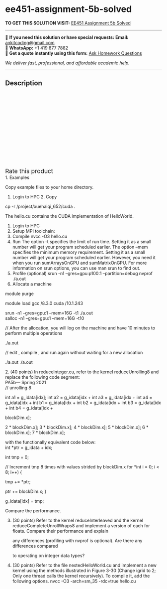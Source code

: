 # ee451-assignment-5b-solved
**TO GET THIS SOLUTION VISIT:** [EE451 Assignment 5b Solved](https://www.ankitcodinghub.com/product/ee451-assignment-5b-solved/)


---

📩 **If you need this solution or have special requests:** **Email:** ankitcoding@gmail.com  
📱 **WhatsApp:** +1 419 877 7882  
📄 **Get a quote instantly using this form:** [Ask Homework Questions](https://www.ankitcodinghub.com/services/ask-homework-questions/)

*We deliver fast, professional, and affordable academic help.*

---

<h2>Description</h2>



<div class="kk-star-ratings kksr-auto kksr-align-center kksr-valign-top" data-payload="{&quot;align&quot;:&quot;center&quot;,&quot;id&quot;:&quot;100477&quot;,&quot;slug&quot;:&quot;default&quot;,&quot;valign&quot;:&quot;top&quot;,&quot;ignore&quot;:&quot;&quot;,&quot;reference&quot;:&quot;auto&quot;,&quot;class&quot;:&quot;&quot;,&quot;count&quot;:&quot;0&quot;,&quot;legendonly&quot;:&quot;&quot;,&quot;readonly&quot;:&quot;&quot;,&quot;score&quot;:&quot;0&quot;,&quot;starsonly&quot;:&quot;&quot;,&quot;best&quot;:&quot;5&quot;,&quot;gap&quot;:&quot;4&quot;,&quot;greet&quot;:&quot;Rate this product&quot;,&quot;legend&quot;:&quot;0\/5 - (0 votes)&quot;,&quot;size&quot;:&quot;24&quot;,&quot;title&quot;:&quot;EE451 Assignment 5b Solved&quot;,&quot;width&quot;:&quot;0&quot;,&quot;_legend&quot;:&quot;{score}\/{best} - ({count} {votes})&quot;,&quot;font_factor&quot;:&quot;1.25&quot;}">

<div class="kksr-stars">

<div class="kksr-stars-inactive">
            <div class="kksr-star" data-star="1" style="padding-right: 4px">


<div class="kksr-icon" style="width: 24px; height: 24px;"></div>
        </div>
            <div class="kksr-star" data-star="2" style="padding-right: 4px">


<div class="kksr-icon" style="width: 24px; height: 24px;"></div>
        </div>
            <div class="kksr-star" data-star="3" style="padding-right: 4px">


<div class="kksr-icon" style="width: 24px; height: 24px;"></div>
        </div>
            <div class="kksr-star" data-star="4" style="padding-right: 4px">


<div class="kksr-icon" style="width: 24px; height: 24px;"></div>
        </div>
            <div class="kksr-star" data-star="5" style="padding-right: 4px">


<div class="kksr-icon" style="width: 24px; height: 24px;"></div>
        </div>
    </div>

<div class="kksr-stars-active" style="width: 0px;">
            <div class="kksr-star" style="padding-right: 4px">


<div class="kksr-icon" style="width: 24px; height: 24px;"></div>
        </div>
            <div class="kksr-star" style="padding-right: 4px">


<div class="kksr-icon" style="width: 24px; height: 24px;"></div>
        </div>
            <div class="kksr-star" style="padding-right: 4px">


<div class="kksr-icon" style="width: 24px; height: 24px;"></div>
        </div>
            <div class="kksr-star" style="padding-right: 4px">


<div class="kksr-icon" style="width: 24px; height: 24px;"></div>
        </div>
            <div class="kksr-star" style="padding-right: 4px">


<div class="kksr-icon" style="width: 24px; height: 24px;"></div>
        </div>
    </div>
</div>


<div class="kksr-legend" style="font-size: 19.2px;">
            <span class="kksr-muted">Rate this product</span>
    </div>
    </div>
<div class="page" title="Page 1">
<div class="layoutArea">
<div class="column">
1. Examples

Copy example files to your home directory.

1. Login to HPC 2. Copy

cp -r /project/xuehaiqi_652/cuda .

The hello.cu contains the CUDA implementation of HelloWorld.

<ol>
<li>Login to HPC</li>
<li>Setup MPI toolchain:</li>
<li>Compile
nvcc -O3 hello.cu
</li>
<li>Run
The option -t specifies the limit of run time. Setting it as a small number will get your program scheduled earlier. The option –mem specifies the minimum memory requirement. Setting it as a small number will get your program scheduled earlier. However, you need it when you run sumArraysOnGPU and sumMatrixOnGPU. For more information on srun options, you can use man srun to find out.
</li>
<li>Profile (optional)
srun -n1 –gres=gpu:p100:1 –partition=debug nvprof ./a.out
</li>
<li>Allocate a machine</li>
</ol>
</div>
</div>
<div class="layoutArea">
<div class="column">
module purge

module load gcc /8.3.0 cuda /10.1.243

</div>
</div>
<div class="layoutArea">
<div class="column">
srun -n1 –gres=gpu:1 –mem=16G -t1 ./a.out

</div>
</div>
<div class="section">
<div class="layoutArea">
<div class="column">
salloc -n1 –gres=gpu:1 –mem=16G -t10

// After the allocation, you will log on the machine and have 10 minutes to perform multiple operations

./a.out

// edit , compile , and run again without waiting for a new allocation

./a.out ./a.out

</div>
</div>
</div>
</div>
<div class="page" title="Page 2">
<div class="layoutArea">
<div class="column">
2. (40 points) In reduceInteger.cu, refer to the kernel reduceUnrolling8 and replace the following code segment:

</div>
</div>
<div class="layoutArea">
<div class="column">
PA5b— Spring 2021

</div>
</div>
<div class="section">
<div class="layoutArea">
<div class="column">
// unrolling 8

int a1 = g_idata[idx]; int a2 = g_idata[idx + int a3 = g_idata[idx + int a4 = g_idata[idx + int b1 = g_idata[idx + int b2 = g_idata[idx + int b3 = g_idata[idx + int b4 = g_idata[idx +

</div>
<div class="column">
blockDim.x];

2 * blockDim.x]; 3 * blockDim.x]; 4 * blockDim.x]; 5 * blockDim.x]; 6 * blockDim.x]; 7 * blockDim.x];

</div>
</div>
</div>
<div class="layoutArea">
<div class="column">
with the functionally equivalent code below:

</div>
</div>
<div class="section">
<div class="layoutArea">
<div class="column">
int *ptr = g_idata + idx;

int tmp = 0;

// Increment tmp 8 times with values strided by blockDim.x for *int i = 0; i &lt; 8; i++) {

tmp += *ptr;

ptr += blockDim.x; }

g_idata[idx] = tmp;

</div>
</div>
</div>
<div class="layoutArea">
<div class="column">
Compare the performance.

<ol start="3">
<li>(30 points) Refer to the kernel reduceInterleaved and the kernel reduceCompleteUnrollWraps8 and implement a version of each for floats. Compare their performance and explain

any differences (profiling with nvprof is optional). Are there any differences compared

to operating on integer data types?</li>
<li>(30 points) Refer to the file nestedHelloWorld.cu and implement a new kernel using the methods illustrated in Figure 3-30 (Change igrid to 2; Only one thread calls the kernel recursively). To compile it, add the following options.
nvcc -O3 -arch=sm_35 -rdc=true hello.cu
</li>
</ol>
</div>
</div>
</div>
